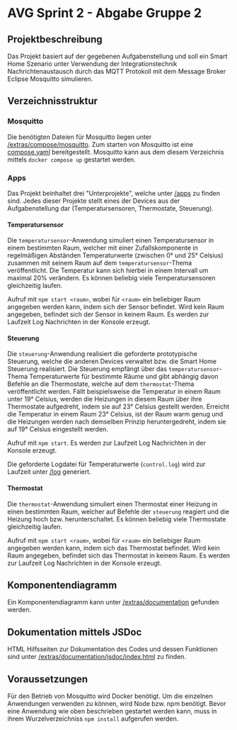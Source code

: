 # AVG Sprint 2 - Abgabe Gruppe 2

## Projektbeschreibung

Das Projekt basiert auf der gegebenen Aufgabenstellung und soll ein Smart Home Szenario unter Verwendung der Integrationstechnik Nachrichtenaustausch durch das MQTT Protokoll mit dem Message Broker Eclipse Mosquitto simulieren.

## Verzeichnisstruktur

### Mosquitto

Die benötigten Dateien für Mosquitto liegen unter [/extras/compose/mosquitto](/extras/compose/mosquitto).
Zum starten von Mosquitto ist eine [compose.yaml](/extras/compose/mosquitto/compose.yaml) bereitgestellt.
Mosquitto kann aus dem diesem Verzeichnis mittels `docker compose up` gestartet werden.

### Apps

Das Projekt beinhaltet drei "Unterprojekte", welche unter [/apps](/apps) zu finden sind.
Jedes dieser Projekte stellt eines der Devices aus der Aufgabenstellung dar (Temperatursensoren, Thermostate, Steuerung).

#### Temperatursensor

Die `temperatursensor`-Anwendung simuliert einen Temperatursensor in einem bestimmten Raum, welcher mit einer Zufallskomponente in regelmäßigen Abständen Temperaturwerte (zwischen 0° und 25° Celsius) zusammen mit seinem Raum auf dem `temperatursensor`-Thema veröffentlicht. Die Temperatur kann sich hierbei in einem Intervall um maximal 20% verändern. Es können beliebig viele Temperatursensoren gleichzeitig laufen.

Aufruf mit `npm start <raum>`, wobei für `<raum>` ein beliebiger Raum angegeben werden kann, indem sich der Sensor befindet. Wird kein Raum angegeben, befindet sich der Sensor in keinem Raum. Es werden zur Laufzeit Log Nachrichten in der Konsole erzeugt.

#### Steuerung

Die `steuerung`-Anwendung realisiert die geforderte prototypische Steuerung, welche die anderen Devices verwaltet bzw. die Smart Home Steuerung realisiert. Die Steuerung empfängt über das `temperatursensor`-Thema Temperaturwerte für bestimmte Räume und gibt abhängig davon Befehle an die Thermostate, welche auf dem `thermostat`-Thema veröffentlicht werden. Fällt beispielsweise die Temperatur in einem Raum unter 19° Celsius, werden die Heizungen in diesem Raum über ihre Thermostate aufgedreht, indem sie auf 23° Celsius gestellt werden. Erreicht die Temperatur in einem Raum 23° Celsius, ist der Raum warm genug und die Heizungen werden nach demselben Prinzip heruntergedreht, indem sie auf 19° Celsius eingestellt werden.

Aufruf mit `npm start`. Es werden zur Laufzeit Log Nachrichten in der Konsole erzeugt.

Die geforderte Logdatei für Temperaturwerte (`control.log`) wird zur Laufzeit unter [/log](/apps/steuerung/log) generiert.

#### Thermostat

Die `thermostat`-Anwendung simuliert einen Thermostat einer Heizung in einen bestimmten Raum, welcher auf Befehle der `steuerung` reagiert und die Heizung hoch bzw. herunterschaltet. Es können beliebig viele Thermostate gleichzeitig laufen.

Aufruf mit `npm start <raum>`, wobei für `<raum>` ein beliebiger Raum angegeben werden kann, indem sich das Thermostat befindet. Wird kein Raum angegeben, befindet sich das Thermostat in keinem Raum. Es werden zur Laufzeit Log Nachrichten in der Konsole erzeugt.

## Komponentendiagramm

Ein Komponentendiagramm kann unter [/extras/documentation](/extras/documentation) gefunden werden.

## Dokumentation mittels JSDoc

HTML Hilfsseiten zur Dokumentation des Codes und dessen Funktionen sind unter [/extras/documentation/jsdoc/index.html](/extras/documentation/jsdoc/index.html) zu finden.

## Voraussetzungen

Für den Betrieb von Mosquitto wird Docker benötigt.
Um die einzelnen Anwendungen verwenden zu können, wird Node bzw. npm benötigt. Bevor eine Anwendung wie oben beschrieben gestartet werden kann, muss in ihrem Wurzelverzeichniss `npm install` aufgerufen werden.
